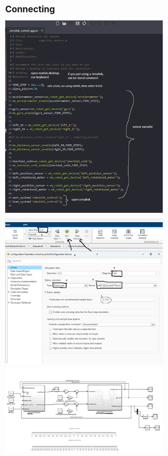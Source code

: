 
# Connecting 


![matlab1](../assets/images/usage/matlab1.png)


![matlab2](../assets/images/usage/matlab2.png)


![connecting1](../assets/images/usage/connecting1.png)